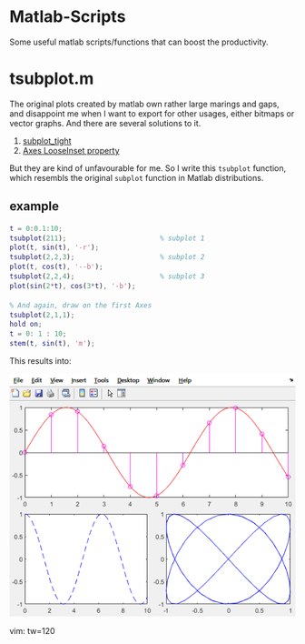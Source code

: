 # Matlab-Scripts
Some useful matlab scripts/functions that can boost the productivity.



# tsubplot.m

The original plots created by matlab own rather large marings and gaps, and disappoint me when I want to export for
other usages, either bitmaps or vector graphs. And there are several solutions to it.

1. [subplot\_tight](https://blogs.mathworks.com/pick/2012/12/21/figure-margins-subplot-spacings-and-more/)
2. [Axes LooseInset property](https://undocumentedmatlab.com/articles/axes-looseinset-property)

But they are kind of unfavourable for me. So I write this `tsubplot` function, which resembls the original `subplot`
function in Matlab distributions.


## example

```matlab
t = 0:0.1:10;
tsubplot(211);                       % subplot 1
plot(t, sin(t), '-r');
tsubplot(2,2,3);                     % subplot 2
plot(t, cos(t), '--b');
tsubplot(2,2,4);                     % subplot 3
plot(sin(2*t), cos(3*t), '-b');

% And again, draw on the first Axes
tsubplot(2,1,1);
hold on;
t = 0: 1 : 10;
stem(t, sin(t), 'm');
```

This results into:

![tsubplot-example.png](assets/tsubplot-example.png)

vim: tw=120
